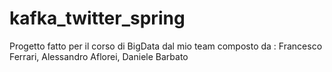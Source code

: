 # kafka_twitter_spring
Progetto fatto per il corso di BigData dal mio team composto da : Francesco Ferrari, Alessandro Aflorei, Daniele Barbato
